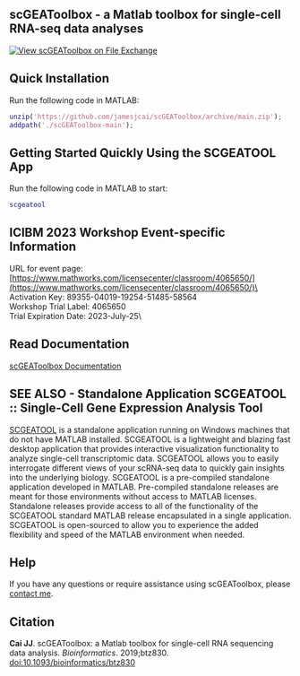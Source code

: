 scGEAToolbox - a Matlab toolbox for single-cell RNA-seq data analyses
---------------------------------------------------------------------

[![View scGEAToolbox on File Exchange](https://www.mathworks.com/matlabcentral/images/matlab-file-exchange.svg)](https://www.mathworks.com/matlabcentral/fileexchange/72917-scgeatoolbox)  

## Quick Installation
Run the following code in MATLAB:
```matlab
unzip('https://github.com/jamesjcai/scGEAToolbox/archive/main.zip');
addpath('./scGEAToolbox-main');
```
## Getting Started Quickly Using the SCGEATOOL App
Run the following code in MATLAB to start:
```matlab
scgeatool
```

## ICIBM 2023 Workshop Event-specific Information

URL for event page: [https://www.mathworks.com/licensecenter/classroom/4065650/](https://www.mathworks.com/licensecenter/classroom/4065650/)\
Activation Key: 89355-04019-19254-51485-58564\
Workshop Trial Label: 4065650\
Trial Expiration Date: 2023-July-25\


## Read Documentation

[scGEAToolbox Documentation](https://scgeatoolbox.readthedocs.io/)

<!---
## To get started immediately, check out demo scripts:

* [Demo script 1](http://htmlpreview.github.io/?https://github.com/jamesjcai/scGEAToolbox/blob/main/demo_script1.html) Filter, Normalization and Batch Correction of Data
* [Demo script 2](http://htmlpreview.github.io/?https://github.com/jamesjcai/scGEAToolbox/blob/main/demo_script2.html) Feature Selection
* [Demo script 3](http://htmlpreview.github.io/?https://github.com/jamesjcai/scGEAToolbox/blob/main/demo_script3.html) Visualization
* [Demo script 4](http://htmlpreview.github.io/?https://github.com/jamesjcai/scGEAToolbox/blob/main/demo_script4.html) Clustering
* [Demo script 5](http://htmlpreview.github.io/?https://github.com/jamesjcai/scGEAToolbox/blob/main/demo_script5.html) Pseudotime Analysis and Gene Network 
* [Demo script 6](http://htmlpreview.github.io/?https://github.com/jamesjcai/scGEAToolbox/blob/main/demo_script6.html) DE Analysis and Marker Gene Identification

## GUI interface

After installing the toolbox, the main GUI can be run by calling `scGEApp`. 
![](https://github.com/jamesjcai/scGEAToolbox/blob/main/example_data/Fig_2.png?raw=true)
**Fig. 1. Screenshots of an execution of scGEApp -- the app interface of scGEAToolbox.** (a) Two example panels of the main GUI scGEApp; (b) A 3-D scatter plot showing genes whose position is determined by expression mean, CV and dropout rate; (c) A stem plot showing expression level of 50 selected genes across 2,000 cells: 1,000 in one state (blue) and the other 1,000 in the other state (red).

## Analytical workflow built with scGEAToolbox

![](https://github.com/jamesjcai/scGEAToolbox/blob/main/example_data/Fig_1.png?raw=true)  
**Fig. 2. A software workflow built with scGEAToolbox for single-cell gene regulatory network (scGRN) analyses.** High-dimensional scRNA-seq data is filtered, normalized, and used as input for two paths. The first is a combination of (A) dimension-ality reduction and (B) trajectory/psedotime analysis to provide pseudotime-series data. The second is using network inference algorithms to generate (C) a global, coarse GRN structure. The integration of results from the two paths produces (D) pseudotime-series scGRNs, which can be further analyzed through regulatory modeling using parameter estimation algorithms to infer (E) a refined dynamic scGRN.

## Interactive cell type annotation with scGEAToolbox (sc_celltype explorer)

[![scGEAToolbox sc_celltypeexplorer - interactive cell type annotation](https://img.youtube.com/vi/HRQiXX3Jwpg/0.jpg)](https://youtu.be/HRQiXX3Jwpg)
-->

## SEE ALSO - Standalone Application SCGEATOOL :: Single-Cell Gene Expression Analysis Tool

[SCGEATOOL](https://scgeatool.github.io/) is a standalone application running on Windows machines that do not have MATLAB installed. SCGEATOOL is a lightweight and blazing fast desktop application that provides interactive visualization functionality to analyze single-cell transcriptomic data. SCGEATOOL allows you to easily interrogate different views of your scRNA-seq data to quickly gain insights into the underlying biology. SCGEATOOL is a pre-compiled standalone application developed in MATLAB. Pre-compiled standalone releases are meant for those environments without access to MATLAB licenses. Standalone releases provide access to all of the functionality of the SCGEATOOL standard MATLAB release encapsulated in a single application. SCGEATOOL is open-sourced to allow you to experience the added flexibility and speed of the MATLAB environment when needed.

## Help

If you have any questions or require assistance using scGEAToolbox, please [contact me](https://scgeatool.github.io/#contact).

## Citation

**Cai JJ**. scGEAToolbox: a Matlab toolbox for single-cell RNA sequencing data analysis. *Bioinformatics*. 2019;btz830. [doi:10.1093/bioinformatics/btz830](https://doi.org/10.1093/bioinformatics/btz830)
